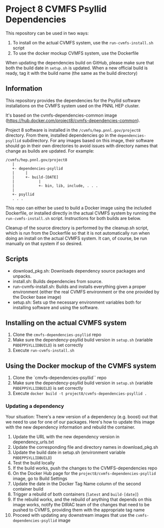 # Project 8 CVMFS Psyllid Dependencies

This repository can be used in two ways:

1. To install on the actual CVMFS system, use the `run-cvmfs-install.sh` script
1. To use the docker mockup CVMFS system, use the Dockerfile

When updating the dependencies build on GitHub, please make sure that both the build date in `setup.sh` is updated.  When a new official build is ready, tag it with the build name (the same as the build directory)

## Information

This repository provides the dependencies for the Psyllid software installations on the CVMFS system used on the PNNL HEP cluster.

It's based on the cvmfs-dependencies-common image (https://hub.docker.com/project8/cvmfs-dependencies-common).

Project 8 software is installed in the `/cvmfs/hep.pnnl.gov/project8` directory.  From there, installed dependencies go in the `dependencies-psyllid` subdirectory.  For any images based on this image, their software should go in their own directories to avoid issues with directory names that change as builds are updated.  For example:

```
/cvmfs/hep.pnnl.gov/project8
   |
   +- dependencies-psyllid
   |     |
   |     +- build-[DATE]
   |           |
   |           +- bin, lib, include, . . .
   |
   +- psyllid
   . . .
```

This repo can either be used to build a Docker image using the included Dockerfile, or installed directly in the actual CVMFS system by running the `run-cvmfs-install.sh` script.  Instructions for both builds are below.

Cleanup of the source directory is performed by the cleanup.sh script, which is run from the Dockerfile so that it is not automatically run when doing an install on the actual CVMFS system.  It can, of course, be run manually on that system if so desired.

## Scripts

* download_pkg.sh: Downloads dependency source packages and unpacks.
* install.sh: Builds dependencies from source.
* run-cvmfs-install.sh: Builds and installs everything given a proper environment (either the real CVMFS environment or the one provided by the Docker base image)
* setup.sh: Sets up the necessary environment variables both for installing software and using the software.

## Installing on the actual CVMFS system

1. Clone the `cmvfs-dependencies-psyllid` repo
1. Make sure the dependency-psyllid build version in `setup.sh` (variable `P8DEPPSYLLIDBUILD`) is set correctly
1. Execute `run-cvmfs-install.sh`

## Using the Docker mockup of the CVMFS system

1. Clone the `cmvfs-dependencies-psyllid`` repo
1. Make sure the dependency-psyllid build version in `setup.sh` (variable `P8DEPPSYLLIDBUILD`) is set correctly
1. Execute `docker build -t project8/cvmfs-dependencies-psyllid .`

### Updating a dependency

Your situation: There's a new version of a dependency (e.g. boost) out that we need to use for one of our packages.  Here's how to update this image with the new dependency information and rebuild the container.

1. Update the URL with the new dependency version in dependency_urls.txt
1. Update the corresponding file and directory names in download_pkg.sh
1. Update the build date in setup.sh (environment variable `P8DEPPSYLLIDBUILD`)
1. Test the build locally
1. If the build works, push the changes to the CVMFS-dependencies repo
1. On the Docker Hub page for the `project8/cvmfs-dependencies-psyllid` image, go to Build Settings
1. Update the date in the Docker Tag Name column of the second container build
1. Trigger a rebuild of both containers (`latest` and `build-[date]`)
1. If the rebuild works, and the rebuild of anything that depends on this image works, notify the DIRAC team of the changes that need to be pushed to CVMFS, providing them with the appropriate tag name
1. Proceed with updating any downstream images that use the `cvmfs-dependencies-psyllid` image
